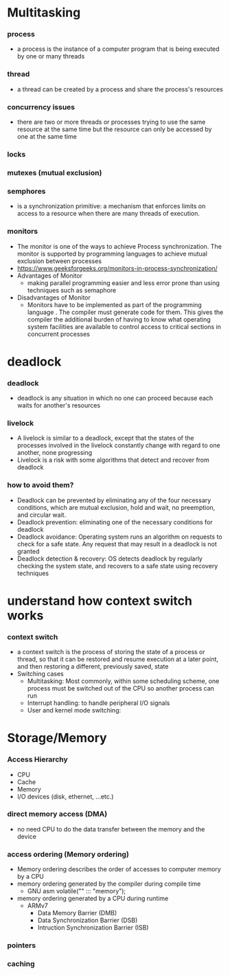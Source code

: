 # Multitasking 
### process
  - a process is the instance of a computer program that is being executed by one or many threads
### thread
  - a thread can be created by a process and share the process's resources
### concurrency issues
  - there are two or more threads or processes trying to use the same resource at the same time but the resource can only be accessed by one at the same time
### locks
### mutexes (mutual exclusion)
### semphores
  - is a synchronization primitive: a mechanism that enforces limits on access to a resource when there are many threads of execution.
### monitors
  - The monitor is one of the ways to achieve Process synchronization. The monitor is supported by programming languages to achieve mutual exclusion between processes
  - https://www.geeksforgeeks.org/monitors-in-process-synchronization/
  - Advantages of Monitor
    - making parallel programming easier and less error prone than using techniques such as semaphore
  - Disadvantages of Monitor
    - Monitors have to be implemented as part of the programming language . The compiler must generate code for them. This gives the compiler the additional burden of having to know what operating system facilities are available to control access to critical sections in concurrent processes

# deadlock
### deadlock
  - deadlock is any situation in which no one can proceed because each waits for another's resources
### livelock
  - A livelock is similar to a deadlock, except that the states of the processes involved in the livelock constantly change with regard to one another, none progressing
  - Livelock is a risk with some algorithms that detect and recover from deadlock
### how to avoid them?
  - Deadlock can be prevented by eliminating any of the four necessary conditions, which are mutual exclusion, hold and wait, no preemption, and circular wait.
  - Deadlock prevention: eliminating one of the necessary conditions for deadlock
  - Deadlock avoidance: Operating system runs an algorithm on requests to check for a safe state. Any request that may result in a deadlock is not granted
  - Deadlock detection & recovery: OS detects deadlock by regularly checking the system state, and recovers to a safe state using recovery techniques

# understand how context switch works
### context switch
  - a context switch is the process of storing the state of a process or thread, so that it can be restored and resume execution at a later point, and then restoring a different, previously saved, state
  - Switching cases
    - Multitasking: Most commonly, within some scheduling scheme, one process must be switched out of the CPU so another process can run
	- Interrupt handling: to handle peripheral I/O signals 
	- User and kernel mode switching: 

# Storage/Memory
### Access Hierarchy
  - CPU
  - Cache
  - Memory
  - I/O devices (disk, ethernet, ...etc.)
### direct memory access (DMA)
  - no need CPU to do the data transfer between the memory and the device
### access ordering (Memory ordering)
  - Memory ordering describes the order of accesses to computer memory by a CPU
  - memory ordering generated by the compiler during compile time
    - GNU asm volatile("" ::: "memory");
  - memory ordering generated by a CPU during runtime
    - ARMv7
      - Data Memory Barrier (DMB)
      - Data Synchronization Barrier (DSB)
      - Intruction Synchronization Barrier (ISB)
### pointers
### caching
